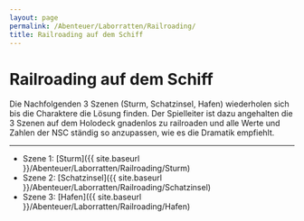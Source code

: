 ```yaml
---
layout: page
permalink: /Abenteuer/Laborratten/Railroading/
title: Railroading auf dem Schiff
---
```


# Railroading auf dem Schiff

Die Nachfolgenden 3 Szenen (Sturm, Schatzinsel, Hafen) wiederholen sich bis die Charaktere die Lösung finden. Der Spielleiter ist dazu angehalten die 3 Szenen auf dem Holodeck gnadenlos zu railroaden und alle Werte und Zahlen der NSC ständig so anzupassen, wie es die Dramatik empfiehlt.

***

- Szene 1: [Sturm]({{ site.baseurl }}/Abenteuer/Laborratten/Railroading/Sturm)
- Szene 2: [Schatzinsel]({{ site.baseurl }}/Abenteuer/Laborratten/Railroading/Schatzinsel)
- Szene 3: [Hafen]({{ site.baseurl }}/Abenteuer/Laborratten/Railroading/Hafen)
